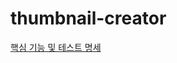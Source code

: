 # thumbnail-creator
 
[핵심 기능 및 테스트 명세](https://unequaled-spring-e7a.notion.site/1-d12201f0239d4232a0f100f2f50cae07)
